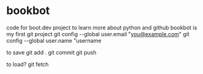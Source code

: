 # bookbot
code for boot.dev project to learn more about python and github
bookbot is my first git project
git config --global user.email "you@example.com"
git config --global user.name "username

to save
git add .
git commit
git push

to load?
git fetch